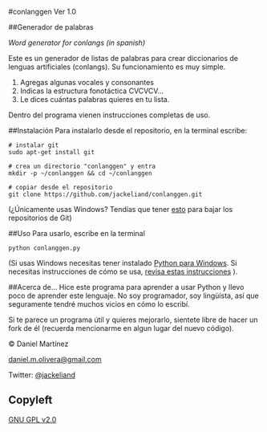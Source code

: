 #conlanggen Ver 1.0 

##Generador de palabras

*Word generator for conlangs (in spanish)*

Este es un generador de listas de palabras para crear diccionarios de lenguas artificiales (conlangs).
Su funcionamiento es muy simple.

1. Agregas algunas vocales y consonantes
2. Indicas la estructura fonotáctica CVCVCV...
3. Le dices cuántas palabras quieres en tu lista.

Dentro del programa vienen instrucciones completas de uso.

##Instalación
Para instalarlo desde el repositorio, en la terminal escribe:

    # instalar git
    sudo apt-get install git

    # crea un directorio "conlanggen" y entra
    mkdir -p ~/conlanggen && cd ~/conlanggen

    # copiar desde el repositorio
    git clone https://github.com/jackeliand/conlanggen.git

(¿Únicamente usas Windows? Tendías que tener [esto](http://git-scm.com/download/win) para bajar los repositorios de Git)

##Uso
Para usarlo, escribe en la terminal

    python conlanggen.py

(Si usas Windows necesitas tener instalado [Python para Windows](https://windows.github.com/). Si necesitas instrucciones de cómo se usa, [revisa estas instrucciones](https://windows.github.com/help.html) ).

##Acerca de...
Hice este programa para aprender a usar Python y llevo poco de aprender este lenguaje. No soy programador, soy lingüísta, así que seguramente tendré muchos vicios en cómo lo escribí.

Si te parece un programa útil y quieres mejorarlo, sientete libre de hacer un fork de él (recuerda mencionarme en algun lugar del nuevo código).

&copy; Daniel Martínez

<daniel.m.olivera@gmail.com>

Twitter: [@jackeliand](http://twitter.com/JackEliand)

## Copyleft

[GNU GPL v2.0](http://www.gnu.org/licenses/gpl-2.0.txt)
